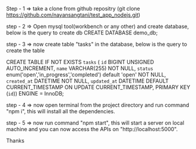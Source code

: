 Step - 1 => take a clone from github repositry (git clone https://github.com/nayansangtani/test_app_nodejs.git)

step - 2 => Open mysql tool(workbench or any other) and create database, below is the query to create db
CREATE DATABASE demo_db;

step - 3 => now create table "tasks" in the database, below is the query to create the table

CREATE  TABLE IF NOT EXISTS `tasks` (
  `id` BIGINT UNSIGNED AUTO_INCREMENT,
  `name` VARCHAR(255) NOT NULL,
  `status` enum('open','in_progress','completed') default 'open' NOT NULL,
  `created_at` DATETIME NOT NULL,
  `updated_at` DATETIME DEFAULT CURRENT_TIMESTAMP ON UPDATE CURRENT_TIMESTAMP,
  PRIMARY KEY (`id`))
ENGINE = InnoDB;

step - 4 => now open terminal from the project directory and run command "npm i", this will install all the dependencies.

step - 5 => now run command "npm start", this will start a server on local machine and you can now access the APIs on "http://localhost:5000".

Thanks 
